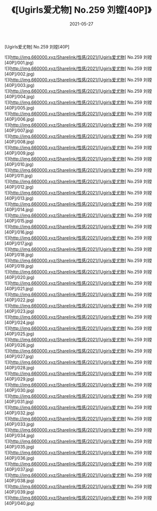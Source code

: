 ﻿---
layout: post
title:  《[Ugirls爱尤物] No.259 刘镗[40P]》
date:   2021-05-27
img: http://img.660000.xyz/Sharelink/性感/2021/[Ugirls爱尤物] No.259 刘镗[40P]/000.jpg
categories: [美女, 清纯, 唯美]
---

[Ugirls爱尤物] No.259 刘镗[40P]

  ![](http://img.660000.xyz/Sharelink/性感/2021/[Ugirls爱尤物] No.259 刘镗[40P]/001.jpg) <br> ![](http://img.660000.xyz/Sharelink/性感/2021/[Ugirls爱尤物] No.259 刘镗[40P]/002.jpg) <br> ![](http://img.660000.xyz/Sharelink/性感/2021/[Ugirls爱尤物] No.259 刘镗[40P]/003.jpg) <br> ![](http://img.660000.xyz/Sharelink/性感/2021/[Ugirls爱尤物] No.259 刘镗[40P]/004.jpg) <br> ![](http://img.660000.xyz/Sharelink/性感/2021/[Ugirls爱尤物] No.259 刘镗[40P]/005.jpg) <br> ![](http://img.660000.xyz/Sharelink/性感/2021/[Ugirls爱尤物] No.259 刘镗[40P]/006.jpg) <br> ![](http://img.660000.xyz/Sharelink/性感/2021/[Ugirls爱尤物] No.259 刘镗[40P]/007.jpg) <br> ![](http://img.660000.xyz/Sharelink/性感/2021/[Ugirls爱尤物] No.259 刘镗[40P]/008.jpg) <br> ![](http://img.660000.xyz/Sharelink/性感/2021/[Ugirls爱尤物] No.259 刘镗[40P]/009.jpg) <br> ![](http://img.660000.xyz/Sharelink/性感/2021/[Ugirls爱尤物] No.259 刘镗[40P]/010.jpg) <br> ![](http://img.660000.xyz/Sharelink/性感/2021/[Ugirls爱尤物] No.259 刘镗[40P]/011.jpg) <br> ![](http://img.660000.xyz/Sharelink/性感/2021/[Ugirls爱尤物] No.259 刘镗[40P]/012.jpg) <br> ![](http://img.660000.xyz/Sharelink/性感/2021/[Ugirls爱尤物] No.259 刘镗[40P]/013.jpg) <br> ![](http://img.660000.xyz/Sharelink/性感/2021/[Ugirls爱尤物] No.259 刘镗[40P]/014.jpg) <br> ![](http://img.660000.xyz/Sharelink/性感/2021/[Ugirls爱尤物] No.259 刘镗[40P]/015.jpg) <br> ![](http://img.660000.xyz/Sharelink/性感/2021/[Ugirls爱尤物] No.259 刘镗[40P]/016.jpg) <br> ![](http://img.660000.xyz/Sharelink/性感/2021/[Ugirls爱尤物] No.259 刘镗[40P]/017.jpg) <br> ![](http://img.660000.xyz/Sharelink/性感/2021/[Ugirls爱尤物] No.259 刘镗[40P]/018.jpg) <br> ![](http://img.660000.xyz/Sharelink/性感/2021/[Ugirls爱尤物] No.259 刘镗[40P]/019.jpg) <br> ![](http://img.660000.xyz/Sharelink/性感/2021/[Ugirls爱尤物] No.259 刘镗[40P]/020.jpg) <br> ![](http://img.660000.xyz/Sharelink/性感/2021/[Ugirls爱尤物] No.259 刘镗[40P]/021.jpg) <br> ![](http://img.660000.xyz/Sharelink/性感/2021/[Ugirls爱尤物] No.259 刘镗[40P]/022.jpg) <br> ![](http://img.660000.xyz/Sharelink/性感/2021/[Ugirls爱尤物] No.259 刘镗[40P]/023.jpg) <br> ![](http://img.660000.xyz/Sharelink/性感/2021/[Ugirls爱尤物] No.259 刘镗[40P]/024.jpg) <br> ![](http://img.660000.xyz/Sharelink/性感/2021/[Ugirls爱尤物] No.259 刘镗[40P]/025.jpg) <br> ![](http://img.660000.xyz/Sharelink/性感/2021/[Ugirls爱尤物] No.259 刘镗[40P]/026.jpg) <br> ![](http://img.660000.xyz/Sharelink/性感/2021/[Ugirls爱尤物] No.259 刘镗[40P]/027.jpg) <br> ![](http://img.660000.xyz/Sharelink/性感/2021/[Ugirls爱尤物] No.259 刘镗[40P]/028.jpg) <br> ![](http://img.660000.xyz/Sharelink/性感/2021/[Ugirls爱尤物] No.259 刘镗[40P]/029.jpg) <br> ![](http://img.660000.xyz/Sharelink/性感/2021/[Ugirls爱尤物] No.259 刘镗[40P]/030.jpg) <br> ![](http://img.660000.xyz/Sharelink/性感/2021/[Ugirls爱尤物] No.259 刘镗[40P]/031.jpg) <br> ![](http://img.660000.xyz/Sharelink/性感/2021/[Ugirls爱尤物] No.259 刘镗[40P]/032.jpg) <br> ![](http://img.660000.xyz/Sharelink/性感/2021/[Ugirls爱尤物] No.259 刘镗[40P]/033.jpg) <br> ![](http://img.660000.xyz/Sharelink/性感/2021/[Ugirls爱尤物] No.259 刘镗[40P]/034.jpg) <br> ![](http://img.660000.xyz/Sharelink/性感/2021/[Ugirls爱尤物] No.259 刘镗[40P]/035.jpg) <br> ![](http://img.660000.xyz/Sharelink/性感/2021/[Ugirls爱尤物] No.259 刘镗[40P]/036.jpg) <br> ![](http://img.660000.xyz/Sharelink/性感/2021/[Ugirls爱尤物] No.259 刘镗[40P]/037.jpg) <br> ![](http://img.660000.xyz/Sharelink/性感/2021/[Ugirls爱尤物] No.259 刘镗[40P]/038.jpg) <br> ![](http://img.660000.xyz/Sharelink/性感/2021/[Ugirls爱尤物] No.259 刘镗[40P]/039.jpg) <br> ![](http://img.660000.xyz/Sharelink/性感/2021/[Ugirls爱尤物] No.259 刘镗[40P]/040.jpg) <br>